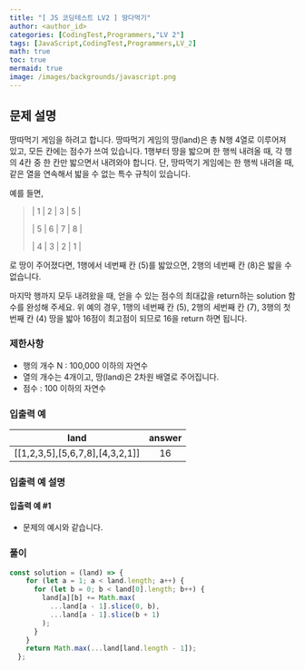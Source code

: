 ```yaml
---
title: "[ JS 코딩테스트 LV2 ] 땅다먹기"
author: <author_id>
categories: [CodingTest,Programmers,"LV 2"]
tags: [JavaScript,CodingTest,Programmers,LV_2]
math: true
toc: true
mermaid: true
image: /images/backgrounds/javascript.png
---
```


## 문제 설명
땅따먹기 게임을 하려고 합니다. 땅따먹기 게임의 땅(land)은 총 N행 4열로 이루어져 있고, 모든 칸에는 점수가 쓰여 있습니다. 1행부터 땅을 밟으며 한 행씩 내려올 때, 각 행의 4칸 중 한 칸만 밟으면서 내려와야 합니다. 단, 땅따먹기 게임에는 한 행씩 내려올 때, 같은 열을 연속해서 밟을 수 없는 특수 규칙이 있습니다.

예를 들면,

>| 1 | 2 | 3 | 5 |
>
>| 5 | 6 | 7 | 8 |
>
>| 4 | 3 | 2 | 1 |

로 땅이 주어졌다면, 1행에서 네번째 칸 (5)를 밟았으면, 2행의 네번째 칸 (8)은 밟을 수 없습니다.

마지막 행까지 모두 내려왔을 때, 얻을 수 있는 점수의 최대값을 return하는 solution 함수를 완성해 주세요. 위 예의 경우, 1행의 네번째 칸 (5), 2행의 세번째 칸 (7), 3행의 첫번째 칸 (4) 땅을 밟아 16점이 최고점이 되므로 16을 return 하면 됩니다.

### 제한사항
+ 행의 개수 N : 100,000 이하의 자연수
+ 열의 개수는 4개이고, 땅(land)은 2차원 배열로 주어집니다.
+ 점수 : 100 이하의 자연수

### 입출력 예

|land| 	answer  |
|:--:|:--------:|
|[[1,2,3,5],[5,6,7,8],[4,3,2,1]]	|    16    |

### 입출력 예 설명
#### 입출력 예 #1
- 문제의 예시와 같습니다.

### 풀이
```javascript
const solution = (land) => {
    for (let a = 1; a < land.length; a++) {
      for (let b = 0; b < land[0].length; b++) {
        land[a][b] += Math.max(
          ...land[a - 1].slice(0, b),
          ...land[a - 1].slice(b + 1)
        );
      }
    }
    return Math.max(...land[land.length - 1]);
  };
```
